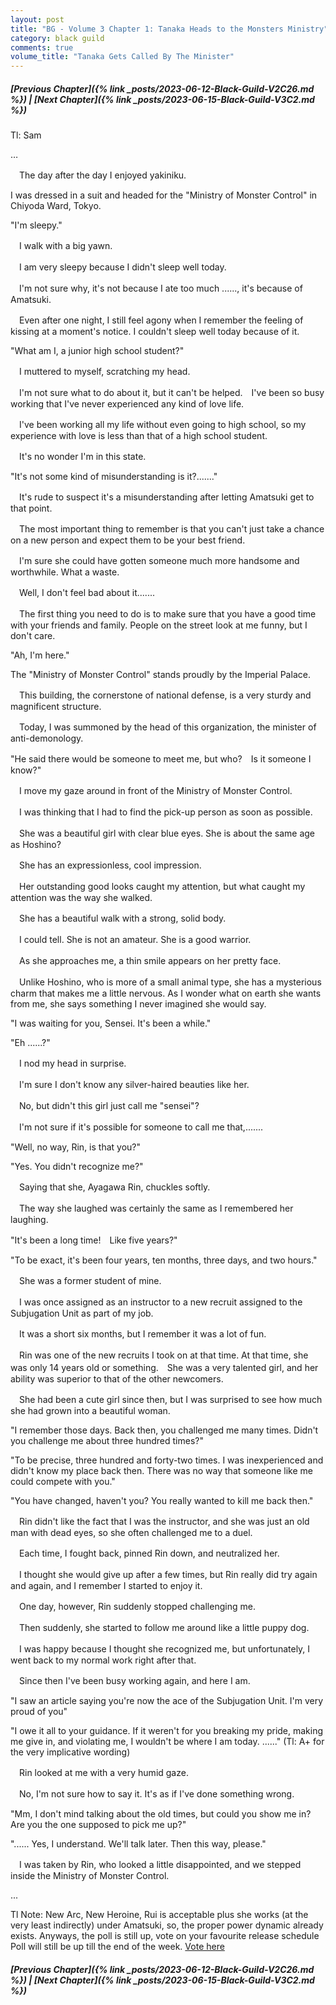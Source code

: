 ```yaml
---
layout: post
title: "BG - Volume 3 Chapter 1: Tanaka Heads to the Monsters Ministry"
category: black guild
comments: true
volume_title: "Tanaka Gets Called By The Minister"
---
```


##### [Previous Chapter]({% link _posts/2023-06-12-Black-Guild-V2C26.md %}) \| [Next Chapter]({% link _posts/2023-06-15-Black-Guild-V3C2.md %})



Tl: Sam

…

　The day after the day I enjoyed yakiniku.

I was dressed in a suit and headed for the "Ministry of Monster Control" in Chiyoda Ward, Tokyo.


"I'm sleepy."


　I walk with a big yawn.

　I am very sleepy because I didn't sleep well today.


　I'm not sure why, it's not because I ate too much ......, it's because of Amatsuki.
<!--more-->

　Even after one night, I still feel agony when I remember the feeling of kissing at a moment's notice. I couldn't sleep well today because of it.


"What am I, a junior high school student?"


　I muttered to myself, scratching my head.

　I'm not sure what to do about it, but it can't be helped.　I've been so busy working that I've never experienced any kind of love life.

　I've been working all my life without even going to high school, so my experience with love is less than that of a high school student.

　It's no wonder I'm in this state.


"It's not some kind of misunderstanding is it?......."


　It's rude to suspect it's a misunderstanding after letting Amatsuki get to that point.

　The most important thing to remember is that you can't just take a chance on a new person and expect them to be your best friend.

　I'm sure she could have gotten someone much more handsome and worthwhile. What a waste.


　Well, I don't feel bad about it.......

　The first thing you need to do is to make sure that you have a good time with your friends and family. People on the street look at me funny, but I don't care.


"Ah, I'm here."


The "Ministry of Monster Control" stands proudly by the Imperial Palace.

　This building, the cornerstone of national defense, is a very sturdy and magnificent structure.


　Today, I was summoned by the head of this organization, the minister of anti-demonology.


"He said there would be someone to meet me, but who?　Is it someone I know?"


　I move my gaze around in front of the Ministry of Monster Control.

　I was thinking that I had to find the pick-up person as soon as possible.


　She was a beautiful girl with clear blue eyes. She is about the same age as Hoshino?

　She has an expressionless, cool impression.


　Her outstanding good looks caught my attention, but what caught my attention was the way she walked.


　She has a beautiful walk with a strong, solid body.

　I could tell. She is not an amateur. She is a good warrior.


　As she approaches me, a thin smile appears on her pretty face.

　Unlike Hoshino, who is more of a small animal type, she has a mysterious charm that makes me a little nervous. As I wonder what on earth she wants from me, she says something I never imagined she would say.


"I was waiting for you, Sensei. It's been a while."

"Eh ......?"


　I nod my head in surprise.

　I'm sure I don't know any silver-haired beauties like her.


　No, but didn't this girl just call me "sensei"?

　I'm not sure if it's possible for someone to call me that,.......


"Well, no way, Rin, is that you?"

"Yes. You didn't recognize me?"


　Saying that she, Ayagawa Rin, chuckles softly.

　The way she laughed was certainly the same as I remembered her laughing.


"It's been a long time!　Like five years?"

"To be exact, it's been four years, ten months, three days, and two hours."


　She was a former student of mine.

　I was once assigned as an instructor to a new recruit assigned to the Subjugation Unit as part of my job.

　It was a short six months, but I remember it was a lot of fun.

　Rin was one of the new recruits I took on at that time. At that time, she was only 14 years old or something.　She was a very talented girl, and her ability was superior to that of the other newcomers.


　She had been a cute girl since then, but I was surprised to see how much she had grown into a beautiful woman.


"I remember those days. Back then, you challenged me many times. Didn't you challenge me about three hundred times?"

"To be precise, three hundred and forty-two times. I was inexperienced and didn't know my place back then. There was no way that someone like me could compete with you."

"You have changed, haven't you? You really wanted to kill me back then."


　Rin didn't like the fact that I was the instructor, and she was just an old man with dead eyes, so she often challenged me to a duel.


　Each time, I fought back, pinned Rin down, and neutralized her.

　I thought she would give up after a few times, but Rin really did try again and again, and I remember I started to enjoy it.


　One day, however, Rin suddenly stopped challenging me.

　Then suddenly, she started to follow me around like a little puppy dog.


　I was happy because I thought she recognized me, but unfortunately, I went back to my normal work right after that.

　Since then I've been busy working again, and here I am.


"I saw an article saying you're now the ace of the Subjugation Unit. I'm very proud of you"

"I owe it all to your guidance. If it weren't for you breaking my pride, making me give in, and violating me, I wouldn't be where I am today. ......" (Tl: A+ for the very implicative wording)


　Rin looked at me with a very humid gaze.

　No, I'm not sure how to say it. It's as if I've done something wrong.


"Mm, I don't mind talking about the old times, but could you show me in? Are you the one supposed to pick me up?"

"...... Yes, I understand. We'll talk later. Then this way, please."


　I was taken by Rin, who looked a little disappointed, and we stepped inside the Ministry of Monster Control.

...


Tl Note: New Arc, New Heroine, Rui is acceptable plus she works (at the very least indirectly) under Amatsuki, so, the proper power dynamic already exists. Anyways, the poll is still up, vote on your favourite release schedule Poll will still be up till the end of the week.
[Vote here]( https://strawpoll.com/polls/GeZAOwGePnV )


##### [Previous Chapter]({% link _posts/2023-06-12-Black-Guild-V2C26.md %}) \| [Next Chapter]({% link _posts/2023-06-15-Black-Guild-V3C2.md %})